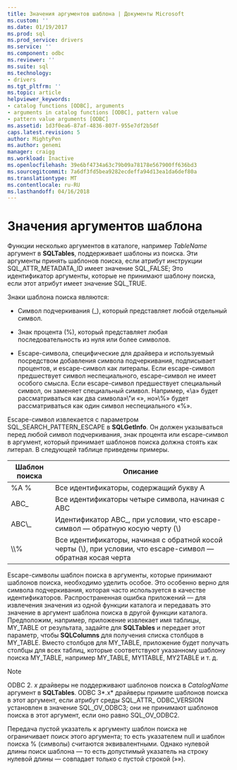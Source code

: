 ```yaml
---
title: Значения аргументов шаблона | Документы Microsoft
ms.custom: ''
ms.date: 01/19/2017
ms.prod: sql
ms.prod_service: drivers
ms.service: ''
ms.component: odbc
ms.reviewer: ''
ms.suite: sql
ms.technology:
- drivers
ms.tgt_pltfrm: ''
ms.topic: article
helpviewer_keywords:
- catalog functions [ODBC], arguments
- arguments in catalog functions [ODBC], pattern value
- pattern value arguments [ODBC]
ms.assetid: 1d3f0ea6-87af-4836-807f-955e7df2b5df
caps.latest.revision: 5
author: MightyPen
ms.author: genemi
manager: craigg
ms.workload: Inactive
ms.openlocfilehash: 39e6bf4734a63c79b09a78178e567900ff636bd3
ms.sourcegitcommit: 7a6df3fd5bea9282ecdeffa94d13ea1da6def80a
ms.translationtype: MT
ms.contentlocale: ru-RU
ms.lasthandoff: 04/16/2018
---
```

# <a name="pattern-value-arguments"></a>Значения аргументов шаблона
Функции несколько аргументов в каталоге, например *TableName* аргумент в **SQLTables**, поддерживает шаблоны из поиска. Эти аргументы принять шаблонов поиска, если атрибут инструкции SQL_ATTR_METADATA_ID имеет значение SQL_FALSE; Это идентификатор аргументы, которые не принимают шаблону поиска, если этот атрибут имеет значение SQL_TRUE.  
  
 Знаки шаблона поиска являются:  
  
-   Символ подчеркивания (_), который представляет любой отдельный символ.  
  
-   Знак процента (%), который представляет любая последовательность из нуля или более символов.  
  
-   Escape-символа, специфические для драйвера и используемый посредством добавления символа подчеркивания, подписывает процентов, и escape-символ как литералы. Если escape-символ предшествует символ неспециального, escape-символ не имеет особого смысла. Если escape-символ предшествует специальный символ, он заменяет специальный символ. Например, «\a» будет рассматриваться как два символа»\\"и «», но»\\%» будет рассматриваться как один символ неспециального «%».  
  
 Escape-символ извлекается с параметром SQL_SEARCH_PATTERN_ESCAPE в **SQLGetInfo**. Он должен указываться перед любой символ подчеркивания, знак процента или escape-символ в аргумент, который принимает шаблонов поиска должна стоять как литерал. В следующей таблице приведены примеры.  
  
|Шаблон поиска|Описание|  
|--------------------|-----------------|  
|%A %|Все идентификаторы, содержащий букву A|  
|ABC_|Все идентификаторы четыре символа, начиная с ABC|  
|ABC\\_|Идентификатор ABC_, при условии, что escape-символ — обратную косую черту (\\)|  
|\\\\%|Все идентификаторы, начиная с обратной косой черты (\\), при условии, что escape-символ — обратная косая черта|  
  
 Escape-символы шаблон поиска в аргументы, которые принимают шаблонов поиска, необходимо уделить особое. Это особенно верно для символа подчеркивания, которая часто используется в качестве идентификаторов. Распространенная ошибка приложений — для извлечения значения из одной функции каталога и передавать это значение в аргумент шаблона поиска в другой функции каталога. Предположим, например, приложение извлекает имя таблицы, MY_TABLE от результата, задайте для **SQLTables** и передает этот параметр, чтобы **SQLColumns** для получения списка столбцов в MY_TABLE. Вместо столбцов для MY_TABLE, приложение будет получать столбцы для всех таблиц, которые соответствуют указанному шаблону поиска MY_TABLE, например MY_TABLE, MY1TABLE, MY2TABLE и т. д.  
  
> [!NOTE]  
>  ODBC 2. *x* драйверы не поддерживают шаблонов поиска в *CatalogName* аргумент в **SQLTables**. ODBC 3*.x* драйверы примите шаблонов поиска в этот аргумент, если атрибут среды SQL_ATTR_ ODBC_VERSION установлен в значение SQL_OV_ODBC3; они не принимают шаблонов поиска в этот аргумент, если оно равно SQL_OV_ODBC2.  
  
 Передача пустой указатель к аргументу шаблон поиска не ограничивает поиск этого аргумента; то есть указателем null и шаблон поиска % (символы) считаются эквивалентными. Однако нулевой длины поиск шаблона — то есть допустимый указатель на строку нулевой длины — совпадает только с пустой строкой (»»).
